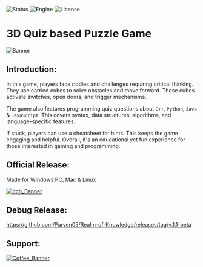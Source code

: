 ![Status](https://badgen.net/badge/Status/Release/orange?icon=github)
![Engine](https://badgen.net/badge/Engine/Unity/blue)
![License](https://badgen.net/badge/license/MIT/green)

# **3D Quiz based Puzzle Game**
![Banner](https://user-images.githubusercontent.com/101796812/258840826-eda469e1-817a-413f-b990-b2b04e22db86.png)

## **Introduction:**
In this game, players face riddles and challenges requiring critical thinking. They use carried cubes to solve obstacles and move forward. These cubes activate switches, open doors, and trigger mechanisms.

The game also features programming quiz questions about `C++`, `Python`, `Java` & `JavaScript`. This covers syntax, data structures, algorithms, and language-specific features.

If stuck, players can use a cheatsheet for hints. This keeps the game engaging and helpful. Overall, it's an educational yet fun experience for those interested in gaming and programming.

## **Official Release:**
Made for Windows PC, Mac & Linux

[![Itch_Banner](https://user-images.githubusercontent.com/101796812/258836620-b6e0f0b1-6a21-45ee-9dc3-74f1b103ab58.png)](https://parven.itch.io/realm-of-knowledge)

## **Debug Release:**
https://github.com/Parven05/Realm-of-Knowledge/releases/tag/v.1.1-beta

## **Support:**
[![Coffee_Banner](https://user-images.githubusercontent.com/101796812/258850302-9fe07b99-f397-452f-b8af-866b34b4160f.png)](https://www.buymeacoffee.com/parven)
